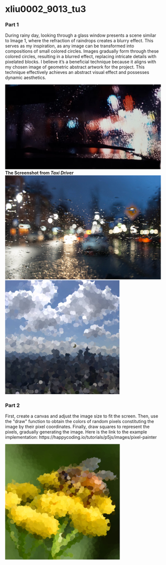 # xliu0002_9013_tu3

### Part 1
<p>During rainy day, looking through a glass window presents a scene similar to Image 1, where the refraction of raindrops creates a blurry effect. This serves as my inspiration, as any image can be transformed into compositions of small colored circles. Images gradually form through these colored circles, resulting in a blurred effect, replacing intricate details with pixelated blocks. I believe it’s a beneficial technique because it aligns with my chosen image of geometric abstract artwork for the project. This technique effectively achieves an abstract visual effect and possesses dynamic aesthetics.</p>

![Alt text](cf8aa971b17368954f10c95d5649f61-1.jpg)
**The Screenshot from *Taxi Driver***
![Alt text](e05045dd1a00b60747d514b1cf0289d.png)
![Alt text](069340de2ac8b645a567fd05a3ecff2.png)


### Part 2

<p>First, create a canvas and adjust the image size to fit the screen. Then, use the "draw" function to obtain the colors of random pixels constituting the image by their pixel coordinates. Finally, draw squares to represent the pixels, gradually generating the image. Here is the link to the example implementation: https://happycoding.io/tutorials/p5js/images/pixel-painter </p>

![Alt text](af7082cedae4f0e2d00188cf4a11e02.png)


